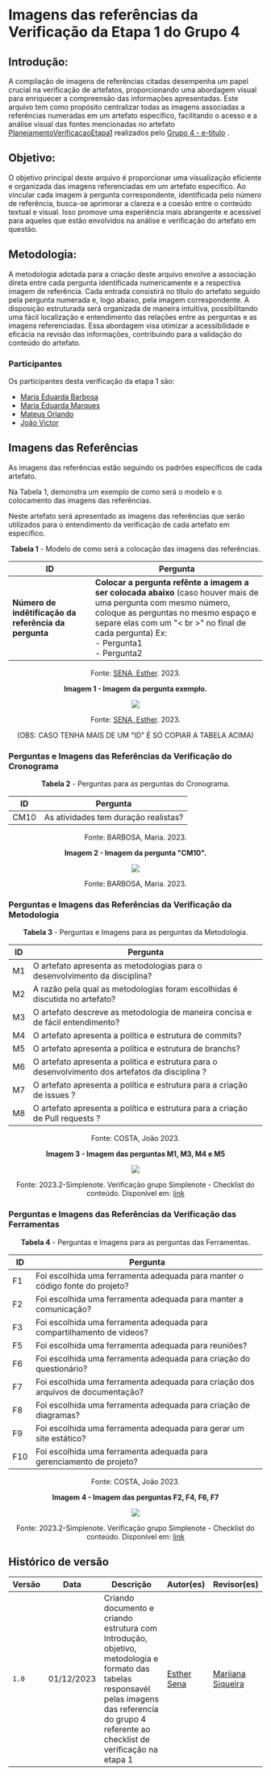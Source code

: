 # Imagens das referências da Verificação da Etapa 1 do Grupo 4

## Introdução:

A compilação de imagens de referências citadas desempenha um papel crucial na verificação de artefatos, proporcionando uma abordagem visual para enriquecer a compreensão das informações apresentadas. Este arquivo tem como propósito centralizar todas as imagens associadas a referências numeradas em um artefato específico, facilitando o acesso e a análise visual das fontes mencionadas no artefato [PlanejamentoVerificacaoEtapa1](https://github.com/Requisitos-de-Software/2023.2-e-Titulo/blob/main/docs/verificacao/verificacaoGrupo4/etapa1/PlanejamentoVerificacaoEtapa1.md) realizados pelo [Grupo 4 - e-título](https://github.com/Requisitos-de-Software/2023.2-e-Titulo) .

## Objetivo:

O objetivo principal deste arquivo é proporcionar uma visualização eficiente e organizada das imagens referenciadas em um artefato específico. Ao vincular cada imagem à pergunta correspondente, identificada pelo número de referência, busca-se aprimorar a clareza e a coesão entre o conteúdo textual e visual. Isso promove uma experiência mais abrangente e acessível para aqueles que estão envolvidos na análise e verificação do artefato em questão.

## Metodologia:

A metodologia adotada para a criação deste arquivo envolve a associação direta entre cada pergunta identificada numericamente e a respectiva imagem de referência. Cada entrada consistirá no título do artefato seguido pela pergunta numerada e, logo abaixo, pela imagem correspondente. A disposição estruturada será organizada de maneira intuitiva, possibilitando uma fácil localização e entendimento das relações entre as perguntas e as imagens referenciadas. Essa abordagem visa otimizar a acessibilidade e eficácia na revisão das informações, contribuindo para a validação do conteúdo do artefato.

### Participantes

Os participantes desta verificação da etapa 1 são:

- [Maria Eduarda Barbosa](https://github.com/Madu01)
- [Maria Eduarda Marques](https://github.com/EduardaSMarques) 
- [Mateus Orlando](https://github.com/MateusPy)
- [João Victor](https://github.com/jvcostta)



## Imagens das Referências

As imagens das referências estão seguindo os padrões específicos de cada artefato.

Na Tabela 1, demonstra um exemplo de como será o modelo e o colocamento das imagens das referências.

Neste artefato será apresentado as imagens das referências que serão utilizados para o entendimento da verificação de cada artefato em específico.

<center>

**Tabela 1** - Modelo de como será a colocação  das imagens das referências.

| ID | Pergunta | 
| ---| -------- |
| **Número de indêtificação da referência da pergunta**  | **Colocar a pergunta refênte a imagem a ser colocada abaixo** (caso houver mais de uma pergunta com mesmo número, coloque as perguntas no mesmo espaço e separe elas com um "< br >" no final de cada pergunta) Ex: <br> - Pergunta1 <br> - Pergunta2 <br> |

Fonte: [SENA, Esther](https://github.com/esmsena). 2023.

**Imagem 1 - Imagem da pergunta exemplo.**

<td><img src=../imgs/referencias.avif></td> 

Fonte: [SENA, Esther](https://github.com/esmsena). 2023.

(OBS: CASO TENHA MAIS DE UM "ID" É SÓ COPIAR A TABELA ACIMA)


</center>

<!-- 
### Perguntas e Imagens das Referências da Verificação da Apresentação

<center>

**Tabela 2** - Perguntas e Imagens para os Itens da Apresentação.

| ID | Pergunta | 
| ---| -------- |
| [X]  | (PERGUNTA(S) |

Fonte: SOBRENOME, nome. 2023.

**Imagem 2 - Imagem da pergunta "ID".**

<td><img src=./imgs/---f></td> 

Fonte: SOBRENOME, nome. 2023.


</center>

### Perguntas e Imagens das Referências da Verificação da Escolha do Aplicativo

<center>

**Tabela 3** - Perguntas e Imagens para as perguntas da Escolha do Aplicativo.

| ID | Pergunta | 
| ---| -------- |
| [X]  | (PERGUNTA(S) |

Fonte: SOBRENOME, nome. 2023.

**Imagem 3 - Imagem da pergunta "ID".**

<td><img src=./imgs/-></td> 

Fonte: SOBRENOME, nome. 2023.

(OBS: CASO TENHA MAIS DE UM "ID" É SÓ COPIAR A TABELA ACIMA)

</center>

--> 

### Perguntas e Imagens das Referências da Verificação do Cronograma

<center>
  
**Tabela 2** - Perguntas para as perguntas do Cronograma.

| ID | Pergunta | 
| ---| -------- |
| CM10 | As atividades tem duração realistas? |
 
Fonte: BARBOSA, Maria. 2023.

**Imagem 2 - Imagem da pergunta "CM10".** 

<td><img src=../imgs/cronogramRef1.png></td> 

Fonte: BARBOSA, Maria. 2023.

</center>

### Perguntas e Imagens das Referências da Verificação da Metodologia

<center>

**Tabela 3** - Perguntas e Imagens para as perguntas da Metodologia.

| ID | Pergunta | 
| ---| -------- |
| M1 | O artefato apresenta as metodologias para o desenvolvimento da disciplina? |
| M2 | A razão pela qual as metodologias foram escolhidas é discutida no artefato? | 
| M3 | O artefato descreve as metodologia de maneira concisa e de fácil entendimento?| 
| M4 | O artefato apresenta a política e estrutura de commits? | 
| M5 | O artefato apresenta a política e estrutura de branchs? | 
| M6 | O artefato apresenta a política e estrutura para o desenvolvimento dos artefatos da disciplina ? | 
| M7 | O artefato apresenta a política e estrutura para a criação de issues ? |
| M8 | O artefato apresenta a política e estrutura para a criação de Pull requests ? |

Fonte: COSTA, João 2023.

**Imagem 3 - Imagem das perguntas M1, M3, M4 e M5**

<td><img src=../imgs/a3.jpeg></td> 

Fonte: 2023.2-Simplenote. Verificação grupo Simplenote - Checklist do conteúdo. Disponível em: [link](https://requisitos-de-software.github.io/2023.1-Simplenote/analise/verificacao/verificacao-Grupo5/planejamento/metodologias/)
</center>

</center>

### Perguntas e Imagens das Referências da Verificação das Ferramentas

<center>

**Tabela 4** - Perguntas e Imagens para as perguntas das Ferramentas.

| ID | Pergunta | 
| ---| -------- |
| F1 | Foi escolhida uma ferramenta adequada para manter o código fonte do projeto? |
| F2 | Foi escolhida uma ferramenta adequada para manter a comunicação? | 
| F3 | Foi escolhida uma ferramenta adequada para compartilhamento de videos? | 
| F5 | Foi escolhida uma ferramenta adequada para reuniões? |
| F6 | Foi escolhida uma ferramenta adequada para criação do questionário? |
| F7 | Foi escolhida uma ferramenta adequada para criação dos arquivos de documentação? |
| F8 | Foi escolhida uma ferramenta adequada para criação de diagramas? |
| F9 | Foi escolhida uma ferramenta adequada para gerar um site estático? |
| F10 | Foi escolhida uma ferramenta adequada para gerenciamento de projeto? |

Fonte: COSTA, João 2023.

**Imagem 4 - Imagem das perguntas F2, F4, F6, F7**

<td><img src=../imgs/a2.jpeg></td> 

Fonte: 2023.2-Simplenote. Verificação grupo Simplenote - Checklist do conteúdo. Disponível em: [link](https://requisitos-de-software.github.io/2023.1-Simplenote/analise/verificacao/verificacao-Grupo5/planejamento/ferramentas/)
</center>

<!-- 
### Perguntas e Imagens das Referências da Verificação do Rich Picture

<center>
  
**Tabela x** - Perguntas e Imagens para as perguntas do Rich Picture.

| ID | Pergunta | 
| ---| -------- |
| [X]  | (PERGUNTA(S) |

Fonte: SOBRENOME, nome. 2023.

**Imagem X - Imagem da pergunta "ID".**

<td><img src=./imgs/></td> 

Fonte: SOBRENOME, nome. 2023.


(OBS: CASO TENHA MAIS DE UM "ID" É SÓ COPIAR A TABELA ACIMA)
-->

</center>

## Histórico de versão 

| Versão | Data       | Descrição   | Autor(es)   | Revisor(es) |
| ------ | ---------- | ----------- | ------------ | ---------- |
| `1.0`  | 01/12/2023 | Criando documento e criando estrutura com Introdução, objetivo, metodologia e formato das tabelas responsavél pelas imagens das referencia do grupo 4 referente ao checklist de verificação na etapa 1| [Esther Sena](https://github.com/esmsena)  |  [Mariiana Siqueira](https://github.com/Maryyscreuza)  |
